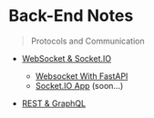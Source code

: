 # Back-End Notes 

> Protocols and Communication

- [WebSocket & Socket.IO](/web-comunications/websocket.md)

  - [Websocket With FastAPI](projects/fastapi-socket/src/main.py)
  - [Socket.IO App](projects/socketapp/) (soon...)

- [REST & GraphQL](/web-comunications/rest-graphql.md)




 
